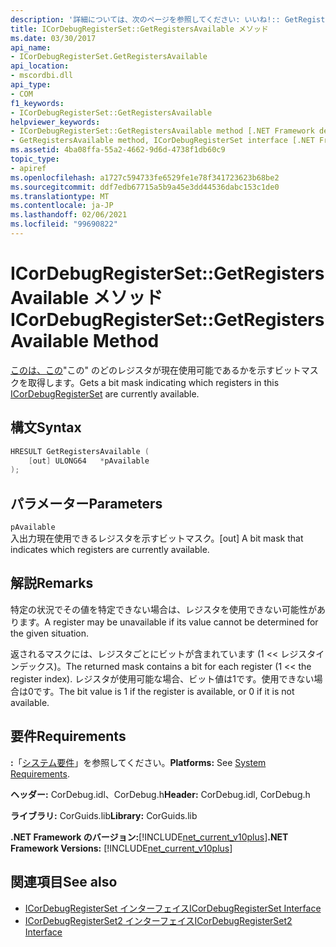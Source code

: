 ```yaml
---
description: '詳細については、次のページを参照してください: いいね!:: GetRegistersAvailable メソッド'
title: ICorDebugRegisterSet::GetRegistersAvailable メソッド
ms.date: 03/30/2017
api_name:
- ICorDebugRegisterSet.GetRegistersAvailable
api_location:
- mscordbi.dll
api_type:
- COM
f1_keywords:
- ICorDebugRegisterSet::GetRegistersAvailable
helpviewer_keywords:
- ICorDebugRegisterSet::GetRegistersAvailable method [.NET Framework debugging]
- GetRegistersAvailable method, ICorDebugRegisterSet interface [.NET Framework debugging]
ms.assetid: 4ba08ffa-55a2-4662-9d6d-4738f1db60c9
topic_type:
- apiref
ms.openlocfilehash: a1727c594733fe6529fe1e78f341723623b68be2
ms.sourcegitcommit: ddf7edb67715a5b9a45e3dd44536dabc153c1de0
ms.translationtype: MT
ms.contentlocale: ja-JP
ms.lasthandoff: 02/06/2021
ms.locfileid: "99690822"
---
```

# <a name="icordebugregistersetgetregistersavailable-method"></a><span data-ttu-id="a4a59-103">ICorDebugRegisterSet::GetRegistersAvailable メソッド</span><span class="sxs-lookup"><span data-stu-id="a4a59-103">ICorDebugRegisterSet::GetRegistersAvailable Method</span></span>

<span data-ttu-id="a4a59-104">[このは、この](icordebugregisterset-interface.md)"この" のどのレジスタが現在使用可能であるかを示すビットマスクを取得します。</span><span class="sxs-lookup"><span data-stu-id="a4a59-104">Gets a bit mask indicating which registers in this [ICorDebugRegisterSet](icordebugregisterset-interface.md) are currently available.</span></span>  
  
## <a name="syntax"></a><span data-ttu-id="a4a59-105">構文</span><span class="sxs-lookup"><span data-stu-id="a4a59-105">Syntax</span></span>  
  
```cpp  
HRESULT GetRegistersAvailable (  
    [out] ULONG64   *pAvailable  
);  
```  
  
## <a name="parameters"></a><span data-ttu-id="a4a59-106">パラメーター</span><span class="sxs-lookup"><span data-stu-id="a4a59-106">Parameters</span></span>  

 `pAvailable`  
 <span data-ttu-id="a4a59-107">入出力現在使用できるレジスタを示すビットマスク。</span><span class="sxs-lookup"><span data-stu-id="a4a59-107">[out] A bit mask that indicates which registers are currently available.</span></span>  
  
## <a name="remarks"></a><span data-ttu-id="a4a59-108">解説</span><span class="sxs-lookup"><span data-stu-id="a4a59-108">Remarks</span></span>  

 <span data-ttu-id="a4a59-109">特定の状況でその値を特定できない場合は、レジスタを使用できない可能性があります。</span><span class="sxs-lookup"><span data-stu-id="a4a59-109">A register may be unavailable if its value cannot be determined for the given situation.</span></span>  
  
 <span data-ttu-id="a4a59-110">返されるマスクには、レジスタごとにビットが含まれています (1 << レジスタインデックス)。</span><span class="sxs-lookup"><span data-stu-id="a4a59-110">The returned mask contains a bit for each register (1 << the register index).</span></span> <span data-ttu-id="a4a59-111">レジスタが使用可能な場合、ビット値は1です。使用できない場合は0です。</span><span class="sxs-lookup"><span data-stu-id="a4a59-111">The bit value is 1 if the register is available, or 0 if it is not available.</span></span>  
  
## <a name="requirements"></a><span data-ttu-id="a4a59-112">要件</span><span class="sxs-lookup"><span data-stu-id="a4a59-112">Requirements</span></span>  

 <span data-ttu-id="a4a59-113">**:**「[システム要件](../../get-started/system-requirements.md)」を参照してください。</span><span class="sxs-lookup"><span data-stu-id="a4a59-113">**Platforms:** See [System Requirements](../../get-started/system-requirements.md).</span></span>  
  
 <span data-ttu-id="a4a59-114">**ヘッダー:** CorDebug.idl、CorDebug.h</span><span class="sxs-lookup"><span data-stu-id="a4a59-114">**Header:** CorDebug.idl, CorDebug.h</span></span>  
  
 <span data-ttu-id="a4a59-115">**ライブラリ:** CorGuids.lib</span><span class="sxs-lookup"><span data-stu-id="a4a59-115">**Library:** CorGuids.lib</span></span>  
  
 <span data-ttu-id="a4a59-116">**.NET Framework のバージョン:**[!INCLUDE[net_current_v10plus](../../../../includes/net-current-v10plus-md.md)]</span><span class="sxs-lookup"><span data-stu-id="a4a59-116">**.NET Framework Versions:** [!INCLUDE[net_current_v10plus](../../../../includes/net-current-v10plus-md.md)]</span></span>  
  
## <a name="see-also"></a><span data-ttu-id="a4a59-117">関連項目</span><span class="sxs-lookup"><span data-stu-id="a4a59-117">See also</span></span>

- [<span data-ttu-id="a4a59-118">ICorDebugRegisterSet インターフェイス</span><span class="sxs-lookup"><span data-stu-id="a4a59-118">ICorDebugRegisterSet Interface</span></span>](icordebugregisterset-interface.md)
- [<span data-ttu-id="a4a59-119">ICorDebugRegisterSet2 インターフェイス</span><span class="sxs-lookup"><span data-stu-id="a4a59-119">ICorDebugRegisterSet2 Interface</span></span>](icordebugregisterset2-interface.md)
